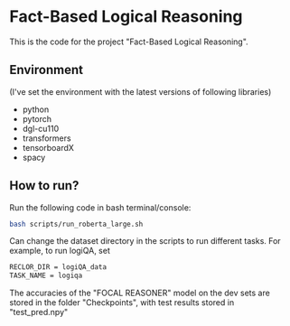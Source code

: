 # Fact-Based Logical Reasoning
This is the code for the project "Fact-Based Logical Reasoning".



## Environment
(I've set the environment with the latest versions of following libraries)

- python
- pytorch
- dgl-cu110
- transformers
- tensorboardX
- spacy



## How to run?

Run the following code in bash terminal/console:

```bash
bash scripts/run_roberta_large.sh
```


Can change the dataset directory in the scripts to run different tasks. For example, to run logiQA, set 

```BASH
RECLOR_DIR = logiQA_data
TASK_NAME = logiqa
```

The accuracies of the "FOCAL REASONER" model on the dev sets are stored in the folder "Checkpoints", with test results stored in "test_pred.npy"
